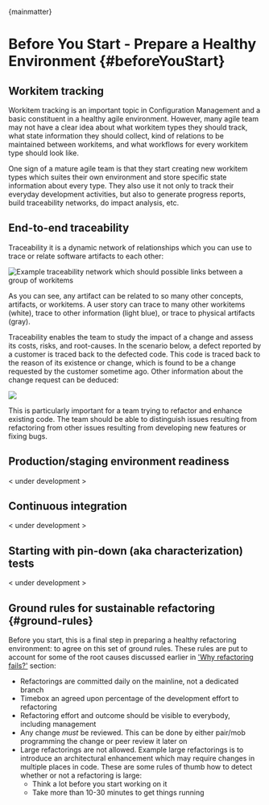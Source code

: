 
{mainmatter}

# Before You Start - Prepare a Healthy Environment {#beforeYouStart}

## Workitem tracking

Workitem tracking is an important topic in Configuration Management and a basic constituent in a healthy agile environment. However, many agile team may not have a clear idea about what workitem types they should track, what state information they should collect, kind of relations to be maintained between workitems, and what workflows for every workitem type should look like.

One sign of a mature agile team is that they start creating new workitem types which suites their own environment and store specific state information about every type. They also use it not only to track their everyday development activities, but also to generate progress reports, build traceability networks, do impact analysis, etc.

## End-to-end traceability

Traceability it is a dynamic network of relationships which you can use to trace or relate software artifacts to each other:

![Example traceability network which should possible links between a group of workitems](\images\traceability.png)

As you can see, any artifact can be related to so many other concepts, artifacts, or workitems. A user story can trace to many other workitems (white), trace to other information (light blue), or trace to physical artifacts (gray).

Traceability enables the team to study the impact of a change and assess its costs, risks, and root-causes. In the scenario below, a defect reported by a customer is traced back to the defected code. This code is traced back to the reason of its existence or change, which is found to be a change requested by the customer sometime ago. Other information about the change request can be deduced:

![](\images\root-cause-analysis.png)

This is particularly important for a team trying to refactor and enhance existing code. The team should be able to distinguish issues resulting from refactoring from other issues resulting from developing new features or fixing bugs.

## Production/staging environment readiness

< under development >

## Continuous integration

< under development >

## Starting with pin-down (aka characterization) tests

< under development >

## Ground rules for sustainable refactoring {#ground-rules}

Before you start, this is a final step in preparing a healthy refactoring environment: to agree on this set of ground rules. These rules are put to account for some of the root causes discussed earlier in ['Why refactoring fails?'](#whyrefactoringfails) section:

* Refactorings are committed daily on the mainline, not a dedicated branch
* Timebox an agreed upon percentage of the development effort to refactoring
* Refactoring effort and outcome should be visible to everybody, including management
* Any change *must* be reviewed. This can be done by either pair/mob programming the change or peer review it later on
* Large refactorings are not allowed. Example large refactorings is to introduce an architectural enhancement which may require changes in multiple places in code. These are some rules of thumb how to detect whether or not a refactoring is large:
  * Think a lot before you start working on it
  * Take more than 10-30 minutes to get things running
